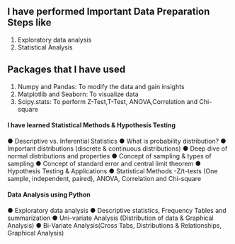 ## I have performed Important Data Preparation Steps like
1. Exploratory data analysis
2. Statistical Analysis
## Packages that I have used
1. Numpy and Pandas: To modify the data and gain insights
2. Matplotlib and Seaborn: To visualize data
3. Scipy.stats: To perform Z-Test,T-Test, ANOVA,Correlation and Chi-square

#### I have learned Statistical Methods & Hypothesis Testing
● Descriptive vs. Inferential Statistics
● What is probability distribution?
● Important distributions (discrete & continuous distributions)
● Deep dive of normal distributions and properties
● Concept of sampling & types of sampling
● Concept of standard error and central limit theorem
● Hypothesis Testing & Applications
● Statistical Methods -Z/t-tests (One sample, independent, paired), 
ANOVA, Correlation and Chi-square

#### Data Analysis using Python
● Exploratory data analysis
● Descriptive statistics, Frequency 
Tables and summarization
● Uni-variate Analysis (Distribution of 
data & Graphical Analysis)
● Bi-Variate Analysis(Cross Tabs, 
Distributions & Relationships, 
Graphical Analysis)




